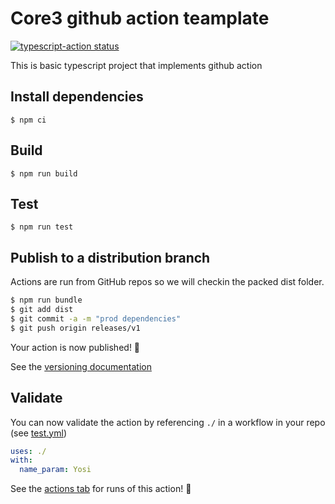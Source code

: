 # Core3 github action teamplate

<p align="left">
  <a href="https://github.com/wixplosives/core3-action-template/actions/workflows/tests.yml"><img alt="typescript-action status" src="https://github.com/wixplosives/core3-action-template/actions/workflows/tests.yml/badge.svg"></a>
</p>

This is basic typescript project that implements github action

## Install dependencies

```
$ npm ci
```

## Build

```
$ npm run build
```

## Test

```
$ npm run test
```

## Publish to a distribution branch

Actions are run from GitHub repos so we will checkin the packed dist folder.

```bash
$ npm run bundle
$ git add dist
$ git commit -a -m "prod dependencies"
$ git push origin releases/v1
```

Your action is now published! :rocket:

See the [versioning documentation](https://github.com/actions/toolkit/blob/master/docs/action-versioning.md)

## Validate

You can now validate the action by referencing `./` in a workflow in your repo (see [test.yml](.github/workflows/test.yml))

```yaml
uses: ./
with:
  name_param: Yosi
```

See the [actions tab](https://github.com/wixplosives/core3-action-template/actions) for runs of this action! :rocket:
